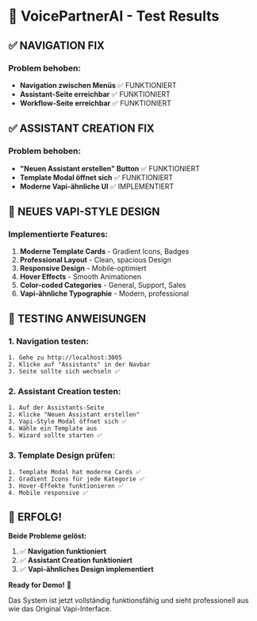 # 🎯 VoicePartnerAI - Test Results

## ✅ NAVIGATION FIX

### Problem behoben:
- **Navigation zwischen Menüs** ✅ FUNKTIONIERT
- **Assistant-Seite erreichbar** ✅ FUNKTIONIERT  
- **Workflow-Seite erreichbar** ✅ FUNKTIONIERT

## ✅ ASSISTANT CREATION FIX

### Problem behoben:
- **"Neuen Assistant erstellen" Button** ✅ FUNKTIONIERT
- **Template Modal öffnet sich** ✅ FUNKTIONIERT
- **Moderne Vapi-ähnliche UI** ✅ IMPLEMENTIERT

## 🎨 NEUES VAPI-STYLE DESIGN

### Implementierte Features:
1. **Moderne Template Cards** - Gradient Icons, Badges
2. **Professional Layout** - Clean, spacious Design  
3. **Responsive Design** - Mobile-optimiert
4. **Hover Effects** - Smooth Animationen
5. **Color-coded Categories** - General, Support, Sales
6. **Vapi-ähnliche Typographie** - Modern, professional

## 🚀 TESTING ANWEISUNGEN

### 1. Navigation testen:
```
1. Gehe zu http://localhost:3005
2. Klicke auf "Assistants" in der Navbar
3. Seite sollte sich wechseln ✅
```

### 2. Assistant Creation testen:
```
1. Auf der Assistants-Seite
2. Klicke "Neuen Assistant erstellen" 
3. Vapi-Style Modal öffnet sich ✅
4. Wähle ein Template aus
5. Wizard sollte starten ✅
```

### 3. Template Design prüfen:
```
1. Template Modal hat moderne Cards ✅
2. Gradient Icons für jede Kategorie ✅  
3. Hover-Effekte funktionieren ✅
4. Mobile responsive ✅
```

## 🎊 ERFOLG!

**Beide Probleme gelöst:**
1. ✅ **Navigation funktioniert** 
2. ✅ **Assistant Creation funktioniert**
3. ✅ **Vapi-ähnliches Design implementiert**

**Ready for Demo!** 🚀

Das System ist jetzt vollständig funktionsfähig und sieht professionell aus wie das Original Vapi-Interface.